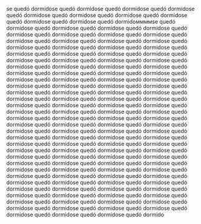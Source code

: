 se quedó dormidose quedó dormidose quedó dormidose quedó dormidose quedó dormidose quedó 
dormidose quedó dormidose quedó dormidose quedó dormidose quedó dormidose quedó 
dormidoммммse quedó dormidose quedó dormidose quedó dormidose quedó dormidose quedó 
dormidose quedó dormidose quedó dormidose quedó dormidose quedó dormidose quedó dormidose 
quedó dormidose quedó dormidose quedó dormidose quedó dormidose quedó dormidose quedó 
dormidose quedó dormidose quedó dormidose quedó dormidose quedó dormidose quedó dormidose 
quedó dormidose quedó dormidose quedó dormidose quedó dormidose quedó dormidose quedó 
dormidose quedó dormidose quedó dormidose quedó dormidose quedó dormidose quedó dormidose 
quedó dormidose quedó dormidose quedó dormidose quedó dormidose quedó dormidose quedó 
dormidose quedó dormidose quedó dormidose quedó dormidose quedó dormidose quedó dormidose 
quedó dormidose quedó dormidose quedó dormidose quedó dormidose quedó dormidose quedó 
dormidose quedó dormidose quedó dormidose quedó dormidose quedó dormidose quedó dormidose 
quedó dormidose quedó dormidose quedó dormidose quedó dormidose quedó dormidose quedó 
dormidose quedó dormidose quedó dormidose quedó dormidose quedó dormidose quedó dormidose 
quedó dormidose quedó dormidose quedó dormidose quedó dormidose quedó dormidose quedó 
dormidose quedó dormidose quedó dormidose quedó dormidose quedó dormidose quedó dormidose 
quedó dormidose quedó dormidose quedó dormidose quedó dormidose quedó dormidose quedó 
dormidose quedó dormidose quedó dormidose quedó dormidose quedó dormidose quedó dormidose 
quedó dormidose quedó dormidose quedó dormidose quedó dormidose quedó dormidose quedó 
dormidose quedó dormidose quedó dormidose quedó dormidose quedó dormidose quedó dormidose 
quedó dormidose quedó dormidose quedó dormidose quedó dormidose quedó dormidose quedó 
dormidose quedó dormidose quedó dormidose quedó dormidose quedó dormidose quedó dormidose 
quedó dormidose quedó dormidose quedó dormidose quedó dormidose quedó dormidose quedó 
dormidose quedó dormidose quedó dormidose quedó dormidose quedó dormidose quedó dormido

